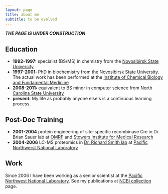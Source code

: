 ```yaml
---
layout: page
title: about me
subtitle: to be evolved
---
```


_**THE PAGE IS UNDER CONSTRUCTION**_

## Education
* __1992-1997:__ specialist (BS/MS) in chemistry from the [Novosibirsk State University][NSU]
* __1997-2001:__ PhD in biochemistry from the [Novosibirsk State University][NSU]. The actual work has been performed at the [Institute of Chemical Biology and Fundamental Medicine](ICBFM)
* __2008-2011:__ equivalent to BS minor in computer science from [North Carolina State University][NCSU]
* __present:__ My life as probably anyone else's is a continuous learning process.

<!--
* __Formal:__ I finished my PhD in the [Novosibirsk State University][NSU] in 2001. My thesis was focused on thermodynamics and kinetics of nucleic acid interaction involving structured regions. See my publications at [NCBI collection][ncbi_collection] page.
* __Informal:__ My life as probably anyone else's is a continuous learning process.
-->

## Post-Doc Training
* __2001-2004__ protein engineering of site-specific recombinase Cre in Dr. Brian Sauer lab at [OMRF][OMRF] and [Stowers Institute for Medical Research][SIMR]
* __2004-2006__ LC-MS proteomics in [Dr. Richard Smith lab][SmithLab] at [Pacific Northwerst National Laboratory](www.pnnl.gov)

## Work 
Since 2006 I have been working as a senior scientist at the [Pacific Northwest National Laboratory][PNNL]. See my publications at [NCBI collection][ncbi_collection] page.


<!--
##Reasearch Focus

Proteomics, thorough data analysis, systems biology, neurodegenerative disorders and aging.
-->

<!--
**Hobbies**: I kind of actually like science. Really fascinated with good old w
-->



<!-- references -->

[ICBFM]: http://www.niboch.nsc.ru/doku.php/en
[NCSU]: https://distance.ncsu.edu/programs/undergraduate-certificate-in-computer-programming
<!--
	http://engineeringonline.ncsu.edu/onlinecourses/cpc_courses.html
-->
[PNNL]: http://omics.pnl.gov/staff-page/Petyuk/Vladislav%20%28Vlad%29
[NSU]: http://www.nsu.ru/94c03890f28fd119db233e2f3df360c3
[ncbi_collection]: http://www.ncbi.nlm.nih.gov/myncbi/browse/collection/48526650/
[OMRF]: https://omrf.org
[SIMR]: http://www.stowers.org
[SmithLab]: http://www.pnnl.gov/science/staff/staff_info.asp?staff_num=5832
